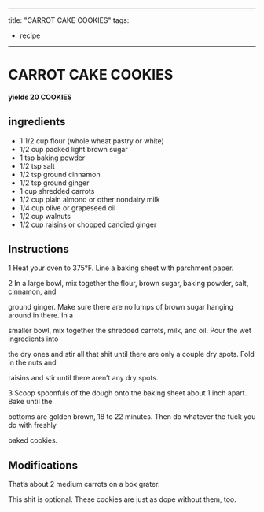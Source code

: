 
---
title: "CARROT CAKE COOKIES"
tags:
  - recipe
---
# CARROT CAKE COOKIES



#### yields  20 COOKIES


## ingredients
* 1 1/2 cup flour (whole wheat pastry or white) 
* 1/2 cup packed light brown sugar 
* 1 tsp baking powder 
* 1/2 tsp salt 
* 1/2 tsp ground cinnamon 
* 1/2 tsp ground ginger 
* 1 cup shredded carrots 
* 1/2 cup plain almond or other nondairy milk 
* 1/4 cup olive or grapeseed oil 
* 1/2 cup walnuts 
* 1/2 cup raisins or chopped candied ginger 



## Instructions
1 Heat your oven to 375°F. Line a baking sheet with parchment paper.

2 In a large bowl, mix together the flour, brown sugar, baking powder, salt, cinnamon, and

ground ginger. Make sure there are no lumps of brown sugar hanging around in there. In a

smaller bowl, mix together the shredded carrots, milk, and oil. Pour the wet ingredients into

the dry ones and stir all that shit until there are only a couple dry spots. Fold in the nuts and

raisins and stir until there aren’t any dry spots.

3 Scoop spoonfuls of the dough onto the baking sheet about 1 inch apart. Bake until the

bottoms are golden brown, 18 to 22 minutes. Then do whatever the fuck you do with freshly

baked cookies.



## Modifications
That’s about 2 medium carrots on a box grater.

 This shit is optional. These cookies are just as dope without them, too.




